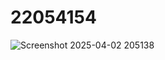 # 22054154
![Screenshot 2025-04-02 205138](https://github.com/user-attachments/assets/1fda858c-5f8d-414e-a84b-e23ef7b7c2c6)

